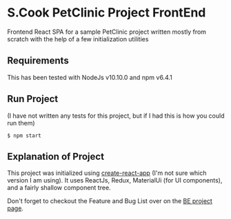 # S.Cook PetClinic Project FrontEnd
Frontend React SPA for a sample PetClinic project written mostly from scratch with the help of a few initialization utilities

## Requirements
This has been tested with NodeJs v10.10.0 and npm v6.4.1

## Run Project
(I have not written any tests for this project, but if I had this is how you could run them)
```console
$ npm start
```

## Explanation of Project
This project was initialized using [create-react-app](https://github.com/facebook/create-react-app) (I'm not sure which version I am using).  It uses ReactJs, Redux, MaterialUi (for UI components), and a fairly shallow component tree.

Don't forget to checkout the Feature and Bug List over on the [BE project page](https://github.com/sfncook/petclinic_be).
